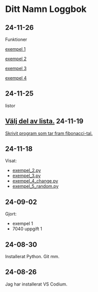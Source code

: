 Ditt Namn Loggbok
==================
24-11-26
-----------
Funktioner

[exempel 1](7080_funktioner/ex_1.py)

[exempel 2](7080_funktioner/ex_2.py)

[exempel 3](7080_funktioner/ex_3.py)

[exempel 4](7080_funktioner/ex_4.py)

24-11-25
-----------
listor

[Välj del av lista.](7100_listor/exempel_7_slice.py)
24-11-19
---------
[Skrivit program som tar fram fibonacci-tal.](7100_listor/fibonacci.py)

24-11-18
------------
Visat:

* [exempel_2.py](7100_listor/exempel_2.py)
* [exempel_3.py](7100_listor/exempel_3.py)
* [exempel_4_change.py](7100_listor/exempel_4_change.py)
* [exempel_5_random.py](7100_listor/exempel_5_random.py)

24-09-02
--------
Gjort:

* exempel 1
* 7040 uppgift 1

24-08-30
---------
Installerat Python. Git mm.

24-08-26
-------------
Jag har installerat VS Codium.